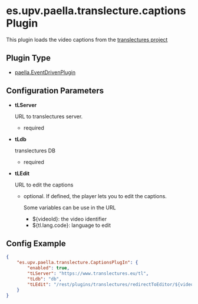 ---
---

# es.upv.paella.translecture.captionsPlugin

This plugin loads the video captions from the [translectures project](http://www.translectures.eu/)


## Plugin Type

* [paella.EventDrivenPlugin](../../developers/plugin_types.md)

## Configuration Parameters

* **tLServer**

    URL to translectures server.
    - required

* **tLdb**

    translectures DB
    - required

* **tLEdit**

    URL to edit the captions
    - optional. If defined, the player lets you to edit the captions.

        Some variables can be use in the URL
        + ${videoId}: the video identifier
        + ${tl.lang.code}: language to edit


## Config Example

```json
{
	"es.upv.paella.translecture.CaptionsPlugIn": {
		"enabled": true,
		"tLServer": "https://www.translectures.eu/tl",
		"tLdb": "db",
		"tLEdit": "/rest/plugins/translectures/redirectToEditor/${videoId}?lang=${tl.lang.code}"
	}
}
```

